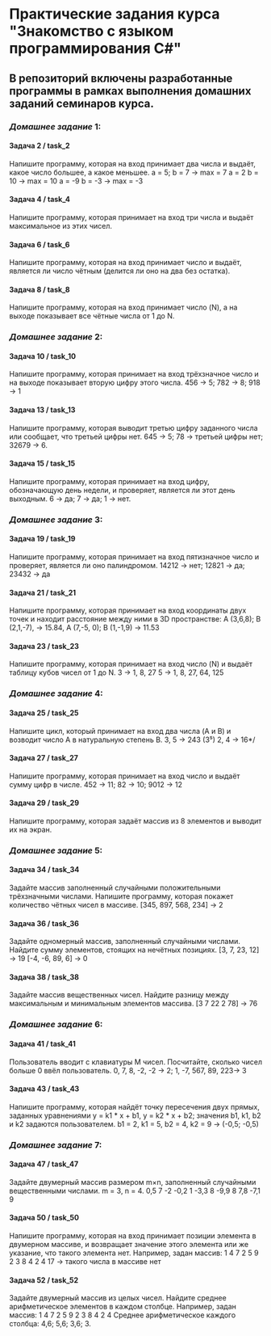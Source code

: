 # Практические задания курса "**Знакомство с языком программирования С#**"
## В репозиторий включены разработанные программы в рамках выполнения домашних заданий семинаров курса.
### *Домашнее задание* 1:
#### Задача 2 / task_2
Напишите программу, которая на вход принимает два числа и выдаёт, какое число большее, а какое меньшее.
a = 5; b = 7 -> max = 7
a = 2 b = 10 -> max = 10
a = -9 b = -3 -> max = -3
#### Задача 4 / task_4
Напишите программу, которая принимает на вход три числа и выдаёт максимальное из этих чисел.
#### Задача 6 / task_6
Напишите программу, которая на вход принимает 
число и выдаёт, является ли число чётным (делится ли оно на два без остатка).
#### Задача 8 / task_8
Напишите программу, которая на вход принимает число (N), а на выходе показывает все чётные числа от 1 до N.
### *Домашнее задание* 2:
#### Задача 10 / task_10
Напишите программу, которая принимает на вход трёхзначное число
и на выходе показывает вторую цифру этого числа.
456 -> 5; 782 -> 8; 918 -> 1
#### Задача 13 / task_13
Напишите программу, которая выводит третью цифру заданного числа или сообщает, что третьей цифры нет.
645 -> 5; 78 -> третьей цифры нет; 32679 -> 6.
#### Задача 15 / task_15
Напишите программу, которая принимает на вход цифру, обозначающую день недели, и проверяет, является ли этот день выходным.
6 -> да; 7 -> да; 1 -> нет.
### *Домашнее задание* 3:
#### Задача 19 / task_19
Напишите программу, которая принимает на вход пятизначное число и проверяет, является ли оно палиндромом. 14212 -> нет; 12821 -> да; 23432 -> да
#### Задача 21 / task_21
Напишите программу, которая принимает на вход координаты двух точек и находит расстояние между ними в 3D пространстве: A (3,6,8); B (2,1,-7), -> 15.84, A (7,-5, 0); B (1,-1,9) -> 11.53
#### Задача 23 / task_23
Напишите программу, которая принимает на вход число (N) и выдаёт таблицу кубов чисел от 1 до N.
3 -> 1, 8, 27
5 -> 1, 8, 27, 64, 125
### *Домашнее задание* 4:
#### Задача 25 / task_25
Напишите цикл, который принимает на вход два числа (A и B) и возводит число A в натуральную степень B.
3, 5 -> 243 (3⁵)
2, 4 -> 16*/
#### Задача 27 / task_27
Напишите программу, которая принимает на вход число и выдаёт сумму цифр в числе.
452 -> 11; 82 -> 10; 9012 -> 12
#### Задача 29 / task_29
Напишите программу, которая задаёт массив из 8 элементов и выводит их на экран.
### *Домашнее задание* 5:
#### Задача 34 / task_34
Задайте массив заполненный случайными положительными трёхзначными числами. Напишите программу, которая покажет количество чётных чисел в массиве.
[345, 897, 568, 234] -> 2
#### Задача 36 / task_36
Задайте одномерный массив, заполненный случайными числами. Найдите сумму элементов, стоящих на нечётных позициях.
[3, 7, 23, 12] -> 19
[-4, -6, 89, 6] -> 0
#### Задача 38 / task_38
Задайте массив вещественных чисел. Найдите разницу между максимальным и минимальным элементов массива.
[3 7 22 2 78] -> 76
### *Домашнее задание* 6:
#### Задача 41 / task_41
Пользователь вводит с клавиатуры M чисел. Посчитайте, сколько чисел больше 0 ввёл пользователь.
0, 7, 8, -2, -2 -> 2; 1, -7, 567, 89, 223-> 3
#### Задача 43 / task_43
Напишите программу, которая найдёт точку пересечения двух прямых, заданных уравнениями y = k1 * x + b1, y = k2 * x + b2;  значения b1, k1, b2 и k2 задаются пользователем.
b1 = 2, k1 = 5, b2 = 4, k2 = 9 -> (-0,5; -0,5)
### *Домашнее задание* 7:
#### Задача 47 / task_47
Задайте двумерный массив размером m×n, заполненный случайными вещественными числами.
m = 3, n = 4.
0,5 7 -2 -0,2
1 -3,3 8 -9,9
8 7,8 -7,1 9
#### Задача 50 / task_50
Напишите программу, которая на вход принимает позиции элемента в двумерном массиве, и возвращает значение этого элемента или же указание, что такого элемента нет.
Например, задан массив:
1 4 7 2
5 9 2 3
8 4 2 4
17 -> такого числа в массиве нет
#### Задача 52 / task_52
Задайте двумерный массив из целых чисел. Найдите среднее арифметическое элементов в каждом столбце.
Например, задан массив:
1 4 7 2
5 9 2 3
8 4 2 4
Среднее арифметическое каждого столбца: 4,6; 5,6; 3,6; 3.